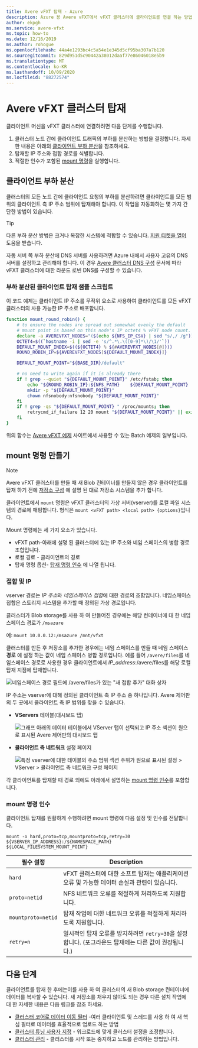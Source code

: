 ```yaml
---
title: Avere vFXT 탑재 - Azure
description: Azure 용 Avere vFXT에서 vFXT 클러스터에 클라이언트를 연결 하는 방법 및 클러스터 노드 간에 클라이언트 트래픽 부하를 분산 하는 방법에 대해 알아봅니다.
author: ekpgh
ms.service: avere-vfxt
ms.topic: how-to
ms.date: 12/16/2019
ms.author: rohogue
ms.openlocfilehash: 44a4e1293bc4c5a54e1e345d5cf95ba307a7b120
ms.sourcegitcommit: 829d951d5c90442a38012daaf77e86046018e5b9
ms.translationtype: MT
ms.contentlocale: ko-KR
ms.lasthandoff: 10/09/2020
ms.locfileid: "88272574"
---
```

# <a name="mount-the-avere-vfxt-cluster"></a>Avere vFXT 클러스터 탑재

클라이언트 머신을 vFXT 클러스터에 연결하려면 다음 단계를 수행합니다.

1. 클러스터 노드 간에 클라이언트 트래픽의 부하를 분산하는 방법을 결정합니다. 자세한 내용은 아래의 [클라이언트 부하 분산](#balance-client-load)을 참조하세요.
1. 탑재할 IP 주소와 접합 경로를 식별합니다.
1. 적절한 인수가 포함된 [mount 명령](#mount-command-arguments)을 실행합니다.

## <a name="balance-client-load"></a>클라이언트 부하 분산

클러스터의 모든 노드 간에 클라이언트 요청의 부하를 분산하려면 클라이언트를 모든 범위의 클라이언트 측 IP 주소 범위에 탑재해야 합니다. 이 작업을 자동화하는 몇 가지 간단한 방법이 있습니다.

> [!TIP]
> 다른 부하 분산 방법은 크거나 복잡한 시스템에 적합할 수 있습니다. [지원 티켓을 열어](avere-vfxt-open-ticket.md#open-a-support-ticket-for-your-avere-vfxt) 도움을 받습니다.
>
> 자동 서버 쪽 부하 분산에 DNS 서버를 사용하려면 Azure 내에서 사용자 고유의 DNS 서버를 설정하고 관리해야 합니다. 이 경우 [Avere 클러스터 DNS 구성](avere-vfxt-configure-dns.md) 문서에 따라 vFXT 클러스터에 대한 라운드 로빈 DNS를 구성할 수 있습니다.

### <a name="sample-balanced-client-mounting-script"></a>부하 분산된 클라이언트 탑재 샘플 스크립트

이 코드 예제는 클라이언트 IP 주소를 무작위 요소로 사용하여 클라이언트를 모든 vFXT 클러스터의 사용 가능한 IP 주소로 배포합니다.

```bash
function mount_round_robin() {
    # to ensure the nodes are spread out somewhat evenly the default
    # mount point is based on this node's IP octet4 % vFXT node count.
    declare -a AVEREVFXT_NODES="($(echo ${NFS_IP_CSV} | sed "s/,/ /g"))"
    OCTET4=$((`hostname -i | sed -e 's/^.*\.\([0-9]*\)/\1/'`))
    DEFAULT_MOUNT_INDEX=$((${OCTET4} % ${#AVEREVFXT_NODES[@]}))
    ROUND_ROBIN_IP=${AVEREVFXT_NODES[${DEFAULT_MOUNT_INDEX}]}

    DEFAULT_MOUNT_POINT="${BASE_DIR}/default"

    # no need to write again if it is already there
    if ! grep --quiet "${DEFAULT_MOUNT_POINT}" /etc/fstab; then
        echo "${ROUND_ROBIN_IP}:${NFS_PATH}    ${DEFAULT_MOUNT_POINT}    nfs hard,proto=tcp,mountproto=tcp,retry=30 0 0" >> /etc/fstab
        mkdir -p "${DEFAULT_MOUNT_POINT}"
        chown nfsnobody:nfsnobody "${DEFAULT_MOUNT_POINT}"
    fi
    if ! grep -qs "${DEFAULT_MOUNT_POINT} " /proc/mounts; then
        retrycmd_if_failure 12 20 mount "${DEFAULT_MOUNT_POINT}" || exit 1
    fi
}
```

위의 함수는 [Avere vFXT 예제](https://github.com/Azure/Avere#tutorials) 사이트에서 사용할 수 있는 Batch 예제의 일부입니다.

## <a name="create-the-mount-command"></a>mount 명령 만들기

> [!NOTE]
> Avere vFXT 클러스터를 만들 때 새 Blob 컨테이너를 만들지 않은 경우 클라이언트를 탑재 하기 전에 [저장소 구성](avere-vfxt-add-storage.md) 에 설명 된 대로 저장소 시스템을 추가 합니다.

클라이언트에서 ``mount`` 명령은 vFXT 클러스터의 가상 서버(vserver)를 로컬 파일 시스템의 경로에 매핑합니다. 형식은 ``mount <vFXT path> <local path> {options}``입니다.

Mount 명령에는 세 가지 요소가 있습니다.

* vFXT path-아래에 설명 된 클러스터에 있는 IP 주소와 네임 스페이스의 병합 경로 조합입니다.
* 로컬 경로 - 클라이언트의 경로
* 탑재 명령 옵션- [탑재 명령 인수](#mount-command-arguments) 에 나열 됩니다.

### <a name="junction-and-ip"></a>접합 및 IP

vserver 경로는 *IP 주소*와 *네임스페이스 접합*에 대한 경로의 조합입니다. 네임스페이스 접합은 스토리지 시스템을 추가할 때 정의된 가상 경로입니다.

클러스터가 Blob storage를 사용 하 여 만들어진 경우에는 해당 컨테이너에 대 한 네임 스페이스 경로가 `/msazure`

예: ``mount 10.0.0.12:/msazure /mnt/vfxt``

클러스터를 만든 후 저장소를 추가한 경우에는 네임 스페이스를 만들 때 네임 스페이스 **경로** 에 설정 하는 값이 네임 스페이스 병합 경로입니다. 예를 들어 ``/avere/files``를 네임스페이스 경로로 사용한 경우 클라이언트에서 *IP_address*:/avere/files를 해당 로컬 탑재 지점에 탑재합니다.

![네임스페이스 경로 필드에 /avere/files가 있는 "새 접합 추가" 대화 상자](media/avere-vfxt-create-junction-example.png) <!-- to do - change example and screenshot to vfxt/files instead of avere -->

IP 주소는 vserver에 대해 정의된 클라이언트 측 IP 주소 중 하나입니다. Avere 제어판의 두 곳에서 클라이언트 측 IP 범위를 찾을 수 있습니다.

* **VServers** 테이블(대시보드 탭)

  ![그래프 아래의 데이터 테이블에서 VServer 탭이 선택되고 IP 주소 섹션이 원으로 표시된 Avere 제어판의 대시보드 탭](media/avere-vfxt-ip-addresses-dashboard.png)

* **클라이언트 측 네트워크** 설정 페이지

  ![특정 vserver에 대한 테이블의 주소 범위 섹션 주위가 원으로 표시된 설정 > VServer > 클라이언트 측 네트워크 구성 페이지](media/avere-vfxt-ip-addresses-settings.png)

각 클라이언트를 탑재할 때 경로 외에도 아래에서 설명하는 [mount 명령 인수](#mount-command-arguments)를 포함합니다.

### <a name="mount-command-arguments"></a>mount 명령 인수

클라이언트 탑재를 원활하게 수행하려면 mount 명령에 다음 설정 및 인수를 전달합니다.

``mount -o hard,proto=tcp,mountproto=tcp,retry=30 ${VSERVER_IP_ADDRESS}:/${NAMESPACE_PATH} ${LOCAL_FILESYSTEM_MOUNT_POINT}``

| 필수 설정 | Description |
--- | ---
``hard`` | vFXT 클러스터에 대한 소프트 탑재는 애플리케이션 오류 및 가능한 데이터 손실과 관련이 있습니다.
``proto=netid`` | NFS 네트워크 오류를 적절하게 처리하도록 지원합니다.
``mountproto=netid`` | 탑재 작업에 대한 네트워크 오류를 적절하게 처리하도록 지원합니다.
``retry=n`` | 일시적인 탑재 오류를 방지하려면 ``retry=30``을 설정합니다. (포그라운드 탑재에는 다른 값이 권장됩니다.)

## <a name="next-steps"></a>다음 단계

클라이언트를 탑재 한 후에는이를 사용 하 여 클러스터의 새 Blob storage 컨테이너에 데이터를 복사할 수 있습니다. 새 저장소를 채우지 않아도 되는 경우 다른 설치 작업에 대 한 자세한 내용은 다음 링크를 참조 하세요.

* [클러스터 코어로 데이터 이동 필터](avere-vfxt-data-ingest.md) -여러 클라이언트 및 스레드를 사용 하 여 새 핵심 필터로 데이터를 효율적으로 업로드 하는 방법
* [클러스터 튜닝 사용자 지정](avere-vfxt-tuning.md) - 워크로드에 맞게 클러스터 설정을 조정합니다.
* [클러스터 관리](avere-vfxt-manage-cluster.md) - 클러스터를 시작 또는 중지하고 노드를 관리하는 방법입니다.
